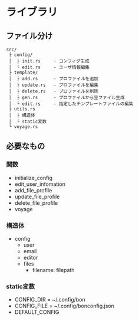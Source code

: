 # ライブラリ

## ファイル分け

```
src/
 ├ config/
 │  ├ init.rs     - コンフィグ生成
 │  └ edit.rs     - ユーザ情報編集
 ├ template/
 │  ├ add.rs      - プロファイルを追加
 │  ├ update.rs   - プロファイルを編集
 │  ├ delete.rs   - プロファイルを削除
 │  ├ gen.rs      - プロファイルから空ファイル生成
 │  └ edit.rs     - 指定したテンプレートファイルの編集
 ├ utils.rs
 │  ├ 構造体
 │  └ static変数
 └ voyage.rs
```

## 必要なもの

### 関数

- initialize_config
- edit_user_infomation
- add_file_profile
- update_file_profile
- delete_file_profile
- voyage

### 構造体

- config
  - user
  - email
  - editor
  - files
    - filename: filepath

### static変数

- CONFIG_DIR = ~/.config/bon
- CONFIG_FILE = ~/.config/bonconfig.json
- DEFAULT_CONFIG
